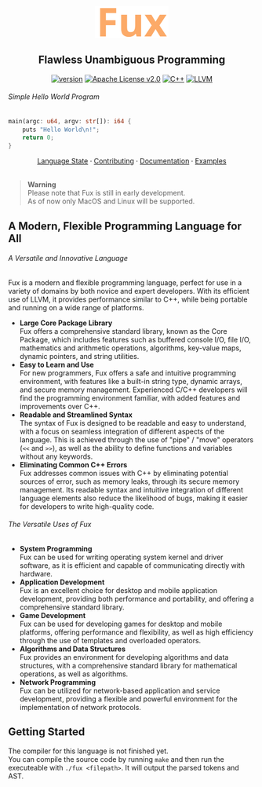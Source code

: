 <!--    colors 

"orange":   #fcaa68 (sandy brown)
"red":      #ec243c (imperial red)
"grey":     #595959 (davys grey)
"white":    #e0f2e9 (honeydew)
"purple":   #a390e4 (lavender floral)

-->

<div align="center">
<img width="150" src="./assets/fux-material-icon-435.svg" />

## Flawless Unambiguous Programming

[![version](https://img.shields.io/badge/pre--alpha-fcaa68?colorA=151515&style=for-the-badge)](./docs/state.md)
[![Apache License v2.0](https://img.shields.io/badge/Apache_License_v2.0-fcaa68?colorA=151515&style=for-the-badge)](./LICENSE)
[![C++][cpp-badge]](./docs/state.md)
[![LLVM][llvm-badge]](./docs/state.md)

</div>
 
###### Simple Hello World Program

```rust
main(argc: u64, argv: str[]): i64 {
    puts "Hello World\n!";
    return 0;
}
```

<div align="center">
<a href="./docs/state.md">Language State</a> ·
<a href="./docs/CONTRIBUTING.md">Contributing</a> ·
<a href="./docs/README.md">Documentation</a> ·
<a href="./docs/examples.md">Examples</a>
</div>
<br>

> __Warning__ \
> Please note that Fux is still in early development. \
> As of now only MacOS and Linux will be supported.

## A Modern, Flexible Programming Language for All

###### A Versatile and Innovative Language

Fux is a modern and flexible programming language, perfect for use in a variety of domains by both novice and expert developers. With its efficient use of LLVM, it provides performance similar to C++, while being portable and running on a wide range of platforms.

- **Large Core Package Library** \
    Fux offers a comprehensive standard library, known as the Core Package, which includes features such as buffered console I/O, file I/O, mathematics and arithmetic operations, algorithms, key-value maps, dynamic pointers, and string utilities.
- **Easy to Learn and Use** \
    For new programmers, Fux offers a safe and intuitive programming environment, with features like a built-in string type, dynamic arrays, and secure memory management. Experienced C/C++ developers will find the programming environment familiar, with added features and improvements over C++.
- **Readable and Streamlined Syntax** \
    The syntax of Fux is designed to be readable and easy to understand, with a focus on seamless integration of different aspects of the language. This is achieved through the use of "pipe" / "move" operators (`<<` and `>>`), as well as the ability to define functions and variables without any keywords.
- **Eliminating Common C++ Errors** \
    Fux addresses common issues with C++ by eliminating potential sources of error, such as memory leaks, through its secure memory management. Its readable syntax and intuitive integration of different language elements also reduce the likelihood of bugs, making it easier for developers to write high-quality code.

###### The Versatile Uses of Fux

- **System Programming** \
    Fux can be used for writing operating system kernel and driver software, as it is efficient and capable of communicating directly with hardware.
- **Application Development** \
    Fux is an excellent choice for desktop and mobile application development, providing both performance and portability, and offering a comprehensive standard library.
- **Game Development** \
    Fux can be used for developing games for desktop and mobile platforms, offering performance and flexibility, as well as high efficiency through the use of templates and overloaded operators.
- **Algorithms and Data Structures** \
    Fux provides an environment for developing algorithms and data structures, with a comprehensive standard library for mathematical operations, as well as algorithms.
- **Network Programming** \
    Fux can be utilized for network-based application and service development, providing a flexible and powerful environment for the implementation of network protocols.

[^1]: As long as not a lot of automatisation is used.

[^2]: Feature(s) might slow down the execution and / or compilation of your program.

[^3]: Feature(s) are not included for sure in the final language.

[^4]: More information [here](./docs/README.md).

[^5]: As long as automatic typing is used.

## Getting Started

The compiler for this language is not finished yet. \
You can compile the source code by running `make` and then run the executeable with `./fux <filepath>`. It will output the parsed tokens and AST.

[llvm-badge]: https://img.shields.io/badge/LLVM-4c1717?logo=llvm&logoColor=white&style=for-the-badge
[cpp-badge]: https://img.shields.io/badge/C++-1a3b63?logo=cplusplus&logoColor=white&style=for-the-badge
